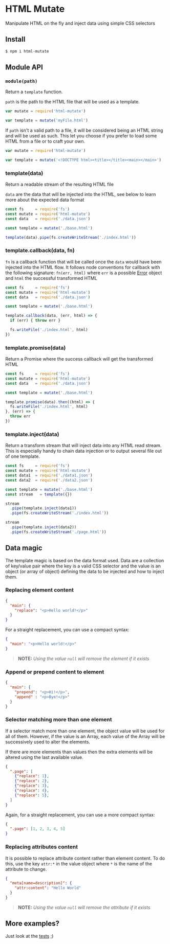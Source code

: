 HTML Mutate
===============================================================================

Manipulate HTML on the fly and inject data using simple CSS selectors


Install
-------------------------------------------------------------------------------

```bash
$ npm i html-mutate
```

Module API
-------------------------------------------------------------------------------

### `module(path)`

Return a `template` function.

`path` is the path to the HTML file that will be used as a template.

```javascript
var mutate = require('html-mutate')

var template = mutate('myFile.html')
```

If `path` isn't a valid path to a file, it will be considered being an HTML
string and will be used as such. This let you choose if you prefer to load some
HTML from a file or to craft your own.

```javascript
var mutate = require('html-mutate')

var template = mutate('<!DOCTYPE html><title></title><main></main>')
```

### template(data)

Return a readable stream of the resulting HTML file

`data` are the data that will be injected into the HTML, see below to learn
more about the expected data format

```javascript
const fs     = require('fs')
const mutate = require('html-mutate')
const data   = require('./data.json')

const template = mutate('./base.html')

template(data).pipe(fs.createWriteStream('./index.html'))
```

### template.callback(data, fn)

`fn` is a callback function that will be called once the `data` would have been
injected into the HTML flow. It follows node conventions for callback with the
following signature: `fn(err, html)` where `err` is a possible [Error](https://developer.mozilla.org/en-US/docs/Web/JavaScript/Reference/Global_Objects/Error)
object and `html` the successful transformed HTML

```javascript
const fs     = require('fs')
const mutate = require('html-mutate')
const data   = require('./data.json')

const template = mutate('./base.html')

template.callback(data, (err, html) => {
  if (err) { throw err }

  fs.writeFile('./index.html', html)
})
```

### template.promise(data)

Return a Promise where the success callback will get the transformed HTML

```javascript
const fs     = require('fs')
const mutate = require('html-mutate')
const data   = require('./data.json')

const template = mutate('./base.html')

template.promise(data).then((html) => {
  fs.writeFile('./index.html', html)
}, (err) => {
  throw err
})
```

### template.inject(data)

Return a transform stream that will inject data into any HTML read stream. This
is especially handy to chain data injection or to output several file out of
one template.

```javascript
const fs     = require('fs')
const mutate = require('html-mutate')
const data1  = require('./data1.json')
const data2  = require('./data2.json')

const template = mutate('./base.html')
const stream   = template({})

stream
  .pipe(template.inject(data1))
  .pipe(fs.createWriteStream('./index.html'))

stream
  .pipe(template.inject(data2))
  .pipe(fs.createWriteStream('./page.html'))
```

Data magic
-------------------------------------------------------------------------------

The template magic is based on the data format used. Data are a collection of
key/value pair where the key is a valid CSS selector and the value is an object
(or array of object) defining the data to be injected and how to inject them.

### Replacing element content

```json
{
  "main": {
    "replace": "<p>Hello world!</p>"
  }
}
```

For a straight replacement, you can use a compact syntax:
```json
{
  "main": "<p>Hello world!</p>"
}
```

> **NOTE:** _Using the value `null` will remove the element if it exists_

### Append or prepend content to element

```json
{
  "main": {
    "prepend": "<p>Hi!</p>",
    "append" : "<p>Bye!</p>"
  }
}
```

### Selector matching more than one element

If a selector match more than one element, the object value will be used for
all of them. However, if the value is an Array, each value of the Array will be
successively used to alter the elements.

If there are more elements than values then the extra elements will be altered
using the last available value.

```json
{
  ".page": [
    {"replace": 1},
    {"replace": 2},
    {"replace": 3},
    {"replace": 4},
    {"replace": 5},
  ]
}
```

Again, for a straight replacement, you can use a more compact syntax:

```json
{
  ".page": [1, 2, 3, 4, 5]
}
```

### Replacing attributes content

It is possible to replace attribute content rather than element content.
To do this, use the key `attr:*` in the value object where `*` is the name of
the attribute to change.

```json
{
  "meta[name=description]": {
    "attr:content": "Hello World"
  }
}
```

> **NOTE:** _Using the value `null` will remove the attribute if it exists_


More examples?
-------------------------------------------------------------------------------

Just look at the [tests](./test) ;)
